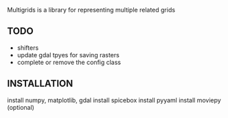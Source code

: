 
Multigrids is a library for representing multiple related grids

TODO
----
* shifters
* update gdal tpyes for saving rasters
* complete or remove the config class


INSTALLATION
------------

install numpy, matplotlib, gdal
install spicebox
install pyyaml
install moviepy (optional)
